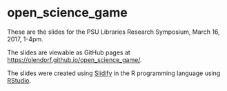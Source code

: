 # open_science_game

These are the slides for the PSU Libraries Research Symposium, March 16, 2017, 1-4pm.

The slides are viewable as GitHub pages at https://olendorf.github.io/open_science_game/.

The slides were created using [Slidify](http://slidify.org/) in the R programming language using [RStudio](https://www.rstudio.com/).




